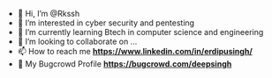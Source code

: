 - 👋 Hi, I’m @Rkssh
- 👀 I’m interested in cyber security and pentesting
- 🌱 I’m currently learning Btech in computer science and engineering
- 💞️ I’m looking to collaborate on ...
- 📫 How to reach me **https://www.linkedin.com/in/erdipusingh/**
- 👋 My Bugcrowd Profile **https://bugcrowd.com/deepsingh**

<!---
Rkssh/Rkssh is a ✨ special ✨ repository because its `README.md` (this file) appears on your GitHub profile.
You can click the Preview link to take a look at your changes.
--->
